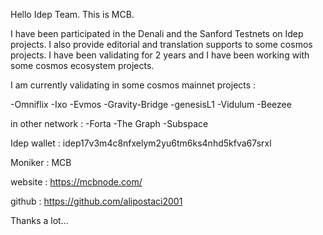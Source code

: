 Hello Idep Team.
This is MCB.

I have been participated in the Denali and the Sanford Testnets on Idep projects.
I also provide editorial and translation supports to some cosmos projects.
I have been validating for 2 years and I have been working with some cosmos ecosystem projects.

I am currently validating in some cosmos mainnet projects :


-Omniflix
-Ixo
-Evmos
-Gravity-Bridge
-genesisL1
-Vidulum
-Beezee

in other network :
-Forta 
-The Graph
-Subspace


Idep wallet  : idep17v3m4c8nfxelym2yu6tm6ks4nhd5kfva67srxl

Moniker      : MCB

website      : https://mcbnode.com/

github       : https://github.com/alipostaci2001


Thanks a lot...
